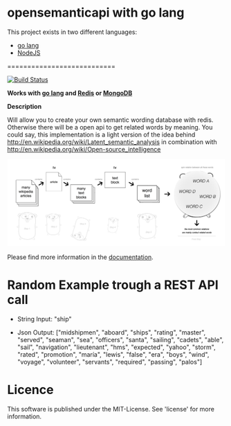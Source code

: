 opensemanticapi with go lang
============================

This project exists in two different languages:
* [go lang](https://github.com/monbro/opensemanticapi-go-lang)
* [NodeJS](https://github.com/monbro/opensemanticapi)

===========================

[![Build Status](https://travis-ci.org/monbro/opensemanticapi-go-lang.png)](https://travis-ci.org/monbro/opensemanticapi-go-lang)

**Works with [go lang](http://golang.org) and [Redis](http://redis.com) or [MongoDB](http://mongodb.com)**

**Description**

Will allow you to create your own semantic wording database with redis. Otherwise there will be a open api to get related words by meaning. You could say, this implementation is a light version of the idea behind http://en.wikipedia.org/wiki/Latent_semantic_analysis in combination with http://en.wikipedia.org/wiki/Open-source_intelligence

![ScreenShot](https://raw.githubusercontent.com/monbro/opensemanticapi-go-lang/master/osapi_explanation.jpg)

Please find more information in the [documentation](/doc/index.md).

Random Example trough a REST API call
==============================================

* String Input: "ship"

* Json Output: ["midshipmen", "aboard", "ships", "rating", "master", "served", "seaman", "sea", "officers", "santa", "sailing", "cadets", "able", "sail", "navigation", "lieutenant", "hms", "expected", "yahoo", "storm", "rated", "promotion", "maría", "lewis", "false", "era", "boys", "wind", "voyage", "volunteer", "servants", "required", "passing", "palos"]

Licence
==============================================

This software is published under the MIT-License. See 'license' for more information.
